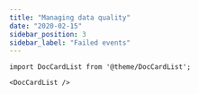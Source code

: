 ```yaml
---
title: "Managing data quality"
date: "2020-02-15"
sidebar_position: 3
sidebar_label: "Failed events"
---
```


```mdx-code-block
import DocCardList from '@theme/DocCardList';

<DocCardList />
```
